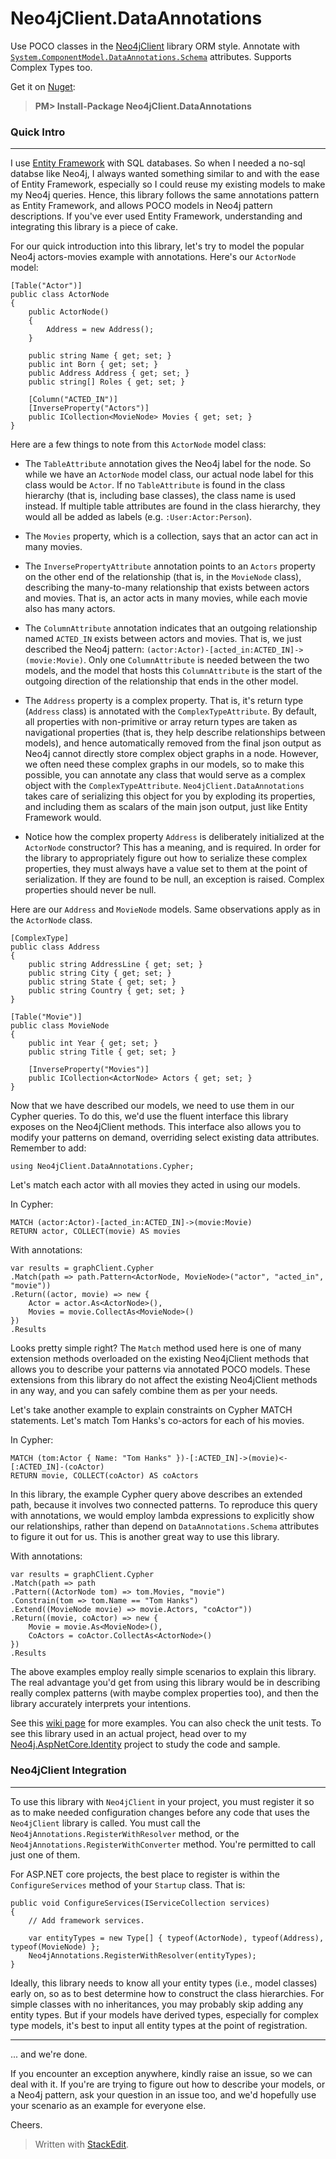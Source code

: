 # Neo4jClient.DataAnnotations #
Use POCO classes in the [Neo4jClient](https://github.com/Readify/Neo4jClient) library ORM style. Annotate with [`System.ComponentModel.DataAnnotations.Schema`](https://msdn.microsoft.com/en-us/library/system.componentmodel.dataannotations.schema) attributes. Supports Complex Types too.

Get it on [Nuget](https://www.nuget.org/packages/Neo4jClient.DataAnnotations):

> **PM> Install-Package Neo4jClient.DataAnnotations**

### Quick Intro ###
----------
I use [Entity Framework](https://github.com/aspnet/EntityFramework) with SQL databases. So when I needed a no-sql databse like Neo4j, I always wanted something similar to and with the ease of Entity Framework, especially so I could reuse my existing models to make my Neo4j queries. Hence, this library follows the same annotations pattern as Entity Framework, and allows POCO models in Neo4j pattern descriptions. If you've ever used Entity Framework, understanding and integrating this library is a piece of cake.

For our quick introduction into this library, let's try to model the popular Neo4j actors-movies example with annotations. Here's our `ActorNode` model:

    [Table("Actor")]
    public class ActorNode
    { 
	    public ActorNode()
	    {
	    	Address = new Address();
	    }
	    
	    public string Name { get; set; }
        public int Born { get; set; }
        public Address Address { get; set; }
        public string[] Roles { get; set; }
        
        [Column("ACTED_IN")]
        [InverseProperty("Actors")]
        public ICollection<MovieNode> Movies { get; set; }
    }

Here are a few things to note from this `ActorNode` model class:

 - The `TableAttribute` annotation gives the Neo4j label for the node. So while we have an `ActorNode` model class, our actual node label for this class would be `Actor`. If no `TableAttribute` is found in the class hierarchy (that is, including base classes), the class name is used instead. If multiple table attributes are found in the class hierarchy, they would all be added as labels (e.g. `:User:Actor:Person`).
 
 - The `Movies` property, which is a collection, says that an actor can act in many movies.
 
 - The `InversePropertyAttribute` annotation points to an `Actors` property on the other end of the relationship (that is, in the `MovieNode` class), describing the many-to-many relationship that exists between actors and movies. That is, an actor acts in many movies, while each movie also has many actors.

 - The `ColumnAttribute` annotation indicates that an outgoing relationship named `ACTED_IN` exists between actors and movies. That is, we just described the Neo4j pattern: `(actor:Actor)-[acted_in:ACTED_IN]->(movie:Movie)`. Only one `ColumnAttribute` is needed between the two models, and the model that hosts this `ColumnAttribute` is the start of the outgoing direction of the relationship that ends in the other model.

 - The `Address` property is a complex property. That is, it's return type (`Address` class) is annotated with the `ComplexTypeAttribute`. By default, all properties with non-primitive or array return types are taken as navigational properties (that is, they help describe relationships between models), and hence automatically removed from the final json output as Neo4j cannot directly store complex object graphs in a node. However, we often need these complex graphs in our models, so to make this possible, you can annotate any class that would serve as a complex object with the `ComplexTypeAttribute`. `Neo4jClient.DataAnnotations` takes care of serializing this object for you by exploding its properties, and including them as scalars of the main json output, just like Entity Framework would. 

 - Notice how the complex property `Address` is deliberately initialized at the `ActorNode` constructor? This has a meaning, and is required. In order for the library to appropriately figure out how to serialize these complex properties, they must always have a value set to them at the point of serialization. If they are found to be null, an exception is raised. Complex properties should never be null.

Here are our `Address` and `MovieNode` models. Same observations apply as in the `ActorNode` class.
        
    [ComplexType]
    public class Address
    {
        public string AddressLine { get; set; }
        public string City { get; set; }
        public string State { get; set; }
        public string Country { get; set; }
    }
    
    [Table("Movie")]
    public class MovieNode
    {
	    public int Year { get; set; }
	    public string Title { get; set; }
	    
	    [InverseProperty("Movies")]
	    public ICollection<ActorNode> Actors { get; set; }
    }

Now that we have described our models, we need to use them in our Cypher queries. To do this, we'd use the fluent interface this library exposes on the Neo4jClient methods. This interface also allows you to modify your patterns on demand, overriding select existing data attributes. Remember to add:

    using Neo4jClient.DataAnnotations.Cypher;

Let's match each actor with all movies they acted in using our models.

In Cypher:

    MATCH (actor:Actor)-[acted_in:ACTED_IN]->(movie:Movie)
    RETURN actor, COLLECT(movie) AS movies

With annotations: 

    var results = graphClient.Cypher
    .Match(path => path.Pattern<ActorNode, MovieNode>("actor", "acted_in", "movie"))
    .Return((actor, movie) => new {
        Actor = actor.As<ActorNode>(),
        Movies = movie.CollectAs<MovieNode>()
    })
    .Results

Looks pretty simple right? The `Match` method used here is one of many extension methods overloaded on the existing Neo4jClient methods that allows you to describe your patterns via annotated POCO models. These extensions from this library do not affect the existing Neo4jClient methods in any way, and you can safely combine them as per your needs.

Let's take another example to explain constraints on Cypher MATCH statements. Let's match Tom Hanks's co-actors for each of his movies.

In Cypher:

    MATCH (tom:Actor { Name: "Tom Hanks" })-[:ACTED_IN]->(movie)<-[:ACTED_IN]-(coActor)
    RETURN movie, COLLECT(coActor) AS coActors

In this library, the example Cypher query above describes an extended path, because it involves two connected patterns. To reproduce this query with annotations, we would employ lambda expressions to explicitly show our relationships, rather than depend on `DataAnnotations.Schema` attributes to figure it out for us. This is another great way to use this library.

With annotations:

    var results = graphClient.Cypher
    .Match(path => path
    .Pattern((ActorNode tom) => tom.Movies, "movie")
    .Constrain(tom => tom.Name == "Tom Hanks")
    .Extend((MovieNode movie) => movie.Actors, "coActor"))
    .Return((movie, coActor) => new {
        Movie = movie.As<MovieNode>(),
        CoActors = coActor.CollectAs<ActorNode>()
    })
    .Results

The above examples employ really simple scenarios to explain this library. The real advantage you'd get from using this library would be in describing really complex patterns (with maybe complex properties too), and then the library accurately interprets your intentions.

See this [wiki page](https://github.com/francnuec/Neo4jClient.DataAnnotations/wiki) for more examples. You can also check the unit tests. To see this library used in an actual project, head over to my [Neo4j.AspNetCore.Identity](https://github.com/francnuec/Neo4j.AspNetCore.Identity) project to study the code and sample.

### Neo4jClient Integration ###
----------
To use this library with `Neo4jClient` in your project, you must register it so as to make needed configuration changes before any code that uses the `Neo4jClient` library is called. You must call the `Neo4jAnnotations.RegisterWithResolver` method, or the `Neo4jAnnotations.RegisterWithConverter` method. You're permitted to call just one of them.

For ASP.NET core projects, the best place to register is within the `ConfigureServices` method of your `Startup` class. That is:

    public void ConfigureServices(IServiceCollection services)
    {
        // Add framework services.
        
        var entityTypes = new Type[] { typeof(ActorNode), typeof(Address), typeof(MovieNode) };
        Neo4jAnnotations.RegisterWithResolver(entityTypes);
    }
Ideally, this library needs to know all your entity types (i.e., model classes) early on, so as to best determine how to construct the class hierarchies. For simple classes with no inheritances, you may probably skip adding any entity types. But if your models have derived types, especially for complex type models, it's best to input all entity types at the point of registration.

----------
... and we're done.

If you encounter an exception anywhere, kindly raise an issue, so we can deal with it. If you're are trying to figure out how to describe your models, or a Neo4j pattern, ask your question in an issue too, and we'd hopefully use your scenario as an example for everyone else.

Cheers.

>  
>  
> Written with [StackEdit](https://stackedit.io/).
